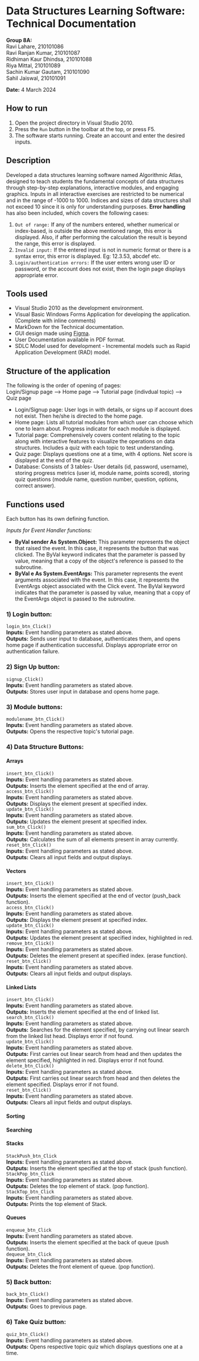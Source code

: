 # Data Structures Learning Software: Technical Documentation
**Group 8A:**   
Ravi Lahare, 210101086  
Ravi Ranjan Kumar, 210101087  
Ridhiman Kaur Dhindsa, 210101088   
Riya Mittal, 210101089   
Sachin Kumar Gautam, 210101090   
Sahil Jaiswal, 210101091   
  
**Date:** 4 March 2024

## How to run
1) Open the project directory in Visual Studio 2010.  
2) Press the `Run` button in the toolbar at the top, or press F5.   
3) The software starts running. Create an account and enter the desired inputs.  

## Description
Developed a data structures learning software named Algorithmic Atlas, designed to teach students the fundamental concepts of data structures through step-by-step explanations, interactive modules, and engaging graphics. Inputs in all interactive exercises are restricted to be numerical and in the range of -1000 to 1000. Indices and sizes of data structures shall not exceed 10 since it is only for understanding purposes. **Error handling** has also been included, which covers the following cases:  
1) `Out of range:` If any of the numbers entered, whether numerical or index-based, is outside the above mentioned range, this error is displayed. Also, if after performing the calculation the result is beyond the range, this error is displayed.  
2) `Invalid input:` If the entered input is not in numeric format or there is a syntax error, this error is displayed. Eg: 12.3.53, abcdef etc.    
3) `Login/authentication errors:`  If the user enters wrong user ID or password, or the account does not exist, then the login page displays appropriate error.  

## Tools used
* Visual Studio 2010 as the development environment.   
* Visual Basic Windows Forms Application for developing the application. (Complete with inline comments)   
* MarkDown for the Technical documentation.  
* GUI design made using [Figma](https://www.figma.com/file/KoIvhZNhhFpdArQwbBMgyU/DSA-software?type=design&node-id=0-1&mode=design&t=35tHnp4uflnzK6D4-0).    
* User Documentation available in PDF format.  
* SDLC Model used for development - Incremental models such as Rapid Application Development (RAD) model.  

## Structure of the application
The following is the order of opening of pages:  
Login/Signup page --> Home page --> Tutorial page (indivdual topic) --> Quiz page  

* Login/Signup page: User logs in with details, or signs up if account does not exist. Then he/she is directed to the home page.  
* Home page: Lists all tutorial modules from which user can choose which one to learn about. Progress indicator for each module is displayed.
* Tutorial page: Comprehensively covers content relating to the topic along with interactive features to visualize the operations on data structures. Includes a quiz with each topic to test understanding.  
* Quiz page: Displays questions one at a time, with 4 options. Net score is displayed at the end of the quiz.  
* Database: Consists of 3 tables- User details (id, password, username), storing progress metrics (user id, module name, points scored), storing quiz questions (module name, question number, question, options, correct 
answer).     

## Functions used
Each button has its own defining function.

*Inputs for Event Handler functions:*  
* **ByVal sender As System.Object:** This parameter represents the object that raised the event. In this case, it represents the button that was clicked. The ByVal keyword indicates that the parameter is passed by value, meaning that a copy of the object's reference is passed to the subroutine.  
* **ByVal e As System.EventArgs:** This parameter represents the event arguments associated with the event. In this case, it represents the EventArgs object associated with the Click event. The ByVal keyword indicates that the parameter is passed by value, meaning that a copy of the EventArgs object is passed to the subroutine.    

### 1) Login button:
`login_btn_Click()`   
**Inputs:** Event handling parameters as stated above.   
**Outputs:** Sends user input to database, authenticates them, and opens home page if authentication successful. Displays appropriate error on authentication failure.       

### 2) Sign Up button:
`signup_Click()`   
**Inputs:** Event handling parameters as stated above.   
**Outputs:** Stores user input in database and opens home page.     

### 3) Module buttons:
`modulename_btn_Click()`  
**Inputs:** Event handling parameters as stated above.   
**Outputs:** Opens the respective topic's tutorial page.    

### 4) Data Structure Buttons:
#### Arrays
`insert_btn_Click()`  
**Inputs:** Event handling parameters as stated above.   
**Outputs:** Inserts the element specified at the end of array.  
`access_btn_Click()`  
**Inputs:** Event handling parameters as stated above.   
**Outputs:** Displays the element present at specified index.  
`update_btn_Click()`  
**Inputs:** Event handling parameters as stated above.   
**Outputs:** Updates the element present at specified index.  
`sum_btn_Click()`  
**Inputs:** Event handling parameters as stated above.   
**Outputs:** Calculates the sum of all elements present in array currently.  
`reset_btn_Click()`  
**Inputs:** Event handling parameters as stated above.   
**Outputs:** Clears all input fields and output displays.  

#### Vectors
`insert_btn_Click()`  
**Inputs:** Event handling parameters as stated above.   
**Outputs:** Inserts the element specified at the end of vector (push_back function).  
`access_btn_Click()`  
**Inputs:** Event handling parameters as stated above.   
**Outputs:** Displays the element present at specified index.  
`update_btn_Click()`  
**Inputs:** Event handling parameters as stated above.   
**Outputs:** Updates the element present at specified index, highlighted in red.  
`remove_btn_Click()`  
**Inputs:** Event handling parameters as stated above.   
**Outputs:** Deletes the element present at specified index. (erase function).   
`reset_btn_Click()`  
**Inputs:** Event handling parameters as stated above.   
**Outputs:** Clears all input fields and output displays.  

#### Linked Lists
`insert_btn_Click()`  
**Inputs:** Event handling parameters as stated above.   
**Outputs:** Inserts the element specified at the end of linked list.  
`search_btn_Click()`  
**Inputs:** Event handling parameters as stated above.   
**Outputs:** Searches for the element specified, by carrying out linear search from the linked list head. Displays error if not found.   
`update_btn_Click()`  
**Inputs:** Event handling parameters as stated above.   
**Outputs:** First carries out linear search from head and then updates the element specified, highlighted in red. Displays error if not found.    
`delete_btn_Click()`  
**Inputs:** Event handling parameters as stated above.   
**Outputs:** First carries out linear search from head and then deletes the element specified. Displays error if not found.     
`reset_btn_Click()`  
**Inputs:** Event handling parameters as stated above.   
**Outputs:** Clears all input fields and output displays.

#### Sorting

#### Searching

#### Stacks
`StackPush_btn_Click`  
**Inputs:** Event handling parameters as stated above.   
**Outputs:** Inserts the element specified at the top of stack (push function).  
`StackPop_btn_Click`  
**Inputs:** Event handling parameters as stated above.   
**Outputs:** Deletes the top element of stack. (pop function).   
`StackTop_btn_Click`  
**Inputs:** Event handling parameters as stated above.   
**Outputs:** Prints the top element of Stack.

#### Queues
`enqueue_btn_Click`  
**Inputs:** Event handling parameters as stated above.   
**Outputs:** Inserts the element specified at the back of queue (push function).  
`dequeue_btn_Click`  
**Inputs:** Event handling parameters as stated above.   
**Outputs:** Deletes the front element of queue. (pop function). 

### 5) Back button: 
`back_btn_Click()`  
**Inputs:** Event handling parameters as stated above.   
**Outputs:** Goes to previous page.    

### 6) Take Quiz button:
`quiz_btn_Click()`  
**Inputs:** Event handling parameters as stated above.   
**Outputs:** Opens respective topic quiz which displays questions one at a time.       

<!--
### 7) Show Code button: 
`code_btn_Click()`  
**Inputs:** Event handling parameters as stated above.   
**Outputs:** Reads the last line of display as the second number to be operated on, and performs validation checks on it. Then calculates the result and rounds off to 7 decimal places.  
-->
